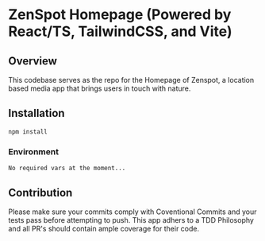 # ZenSpot Homepage (Powered by React/TS, TailwindCSS, and Vite)

## Overview

This codebase serves as the repo for the Homepage of Zenspot, a location based media app that brings users in touch with nature.

## Installation

`npm install`

### Environment

`No required vars at the moment...`

## Contribution

Please make sure your commits comply with Coventional Commits and your tests pass before attempting to push. This app adhers to a TDD Philosophy and all PR's should contain ample coverage for their code.
